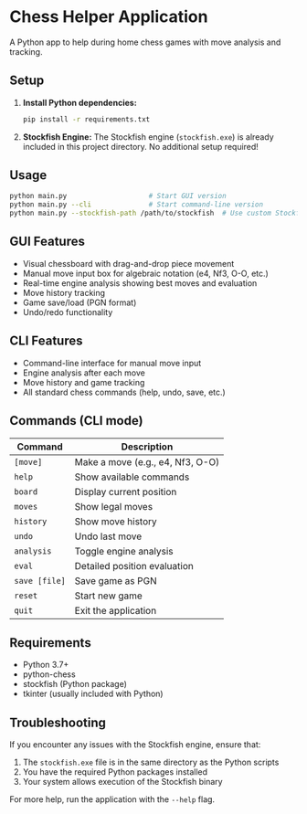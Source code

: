 # Chess Helper Application

A Python app to help during home chess games with move analysis and tracking.

## Setup

1. **Install Python dependencies:**
   ```bash
   pip install -r requirements.txt
   ```

2. **Stockfish Engine:**
   The Stockfish engine (`stockfish.exe`) is already included in this project directory. No additional setup required!

## Usage

```bash
python main.py                    # Start GUI version
python main.py --cli              # Start command-line version
python main.py --stockfish-path /path/to/stockfish  # Use custom Stockfish path
```

## GUI Features

- Visual chessboard with drag-and-drop piece movement
- Manual move input box for algebraic notation (e4, Nf3, O-O, etc.)
- Real-time engine analysis showing best moves and evaluation
- Move history tracking
- Game save/load (PGN format)
- Undo/redo functionality

## CLI Features

- Command-line interface for manual move input
- Engine analysis after each move
- Move history and game tracking
- All standard chess commands (help, undo, save, etc.)

## Commands (CLI mode)

| Command | Description |
|---------|-------------|
| `[move]` | Make a move (e.g., e4, Nf3, O-O) |
| `help` | Show available commands |
| `board` | Display current position |
| `moves` | Show legal moves |
| `history` | Show move history |
| `undo` | Undo last move |
| `analysis` | Toggle engine analysis |
| `eval` | Detailed position evaluation |
| `save [file]` | Save game as PGN |
| `reset` | Start new game |
| `quit` | Exit the application |

## Requirements

- Python 3.7+
- python-chess
- stockfish (Python package)
- tkinter (usually included with Python)

## Troubleshooting

If you encounter any issues with the Stockfish engine, ensure that:
1. The `stockfish.exe` file is in the same directory as the Python scripts
2. You have the required Python packages installed
3. Your system allows execution of the Stockfish binary

For more help, run the application with the `--help` flag.
